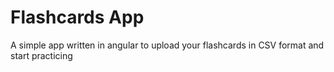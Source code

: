 # Flashcards App
A simple app written in angular to upload your flashcards in CSV format and start practicing